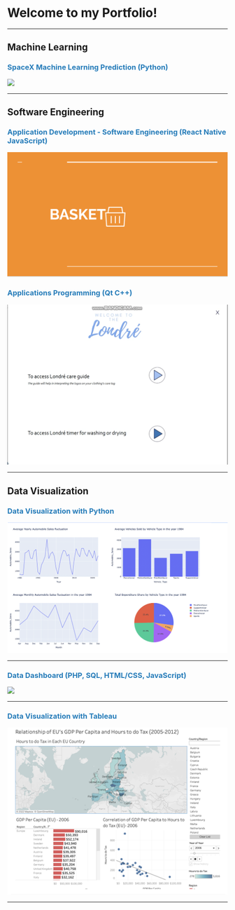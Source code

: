 
# Welcome to my Portfolio!
---
## Machine Learning
<h3 style="color:#267CB9">SpaceX Machine Learning Prediction (Python)</h3>
<a href="https://richardlw14.github.io/spacex-machine-learning.html"><img src="images/spacex_ml.jpg?raw=true"/></a>

---
## Software Engineering
<h3 style="color:#267CB9">Application Development - Software Engineering (React Native JavaScript)</h3>
<a href="https://richardlw14.github.io/software-egr.html"><img src="images/Basket_logo.png?raw=true"/></a>

<h3 style="color:#267CB9">Applications Programming (Qt C++)</h3>
<a href="https://richardlw14.github.io/apps-program-final.html"><img src="images/Londre sc 1.png?raw=true"/></a>

---
## Data Visualization
<h3 style="color:#267CB9">Data Visualization with Python</h3>
<a href="https://richardlw14.github.io/data-visualization-with-python.html"><img src="images/Dashboard Front Page.png?raw=true"/></a>

---
<h3 style="color:#267CB9">Data Dashboard (PHP, SQL, HTML/CSS, JavaScript)</h3>
<a href="https://richardlw14.github.io/data-dashboard.html"><img src="Data dashboard ar bar chart.png?raw=true"/></a>

---
<h3 style="color:#267CB9">Data Visualization with Tableau</h3>
<a href="https://richardlw14.github.io/mis_tableau.html"><img src="images/tableau_dashboard.png?raw=true"/></a>

---


<!-- Remove above link if you don't want to attibute -->
